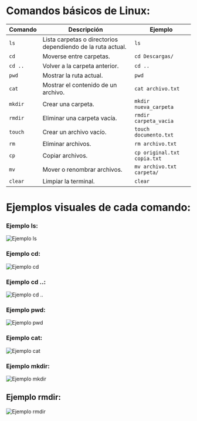 # Comandos básicos de Linux:

| Comando | Descripción | Ejemplo |
|---------|-------------|---------|
| `ls`    | Lista carpetas o directorios dependiendo de la ruta actual. | `ls` |
| `cd`    | Moverse entre carpetas. | `cd Descargas/` |
| `cd ..` | Volver a la carpeta anterior. | `cd ..` |
| `pwd`   | Mostrar la ruta actual. | `pwd` |
| `cat`   | Mostrar el contenido de un archivo. | `cat archivo.txt` |
| `mkdir` | Crear una carpeta. | `mkdir nueva_carpeta` |
| `rmdir` | Eliminar una carpeta vacía. | `rmdir carpeta_vacia` |
| `touch` | Crear un archivo vacío. | `touch documento.txt` |
| `rm`    | Eliminar archivos. | `rm archivo.txt` |
| `cp`    | Copiar archivos. | `cp original.txt copia.txt` |
| `mv`    | Mover o renombrar archivos. | `mv archivo.txt carpeta/` |
| `clear` | Limpiar la terminal. | `clear` |

# Ejemplos visuales de cada comando:
### Ejemplo ls: 

![Ejemplo ls](https://github.com/user-attachments/assets/f8f1c486-6a44-48df-804a-80170ab6e583)

### Ejemplo cd:

![Ejemplo cd](https://github.com/user-attachments/assets/376e77a3-20e7-4061-8571-705c9aee2743)

### Ejemplo cd ..:

![Ejemplo cd ..](https://github.com/user-attachments/assets/46e27b20-a325-4c1e-91e4-1afb9ff3db28)

### Ejemplo pwd:

![Ejemplo pwd](https://github.com/user-attachments/assets/30bdd658-5a8a-443d-9fa1-e5b4103e2b2a)

### Ejemplo cat:

![Ejemplo cat](https://github.com/user-attachments/assets/41321f51-4a1f-4b8e-b828-387e86937137)

### Ejemplo mkdir:

![Ejemplo mkdir](https://github.com/user-attachments/assets/b5535e9a-306d-4b0c-9d73-bd24c463fa54)

## Ejemplo rmdir: 
![Ejemplo rmdir](https://github.com/user-attachments/assets/fd65cb1c-9055-4b2f-aade-8953624ef5a2)






